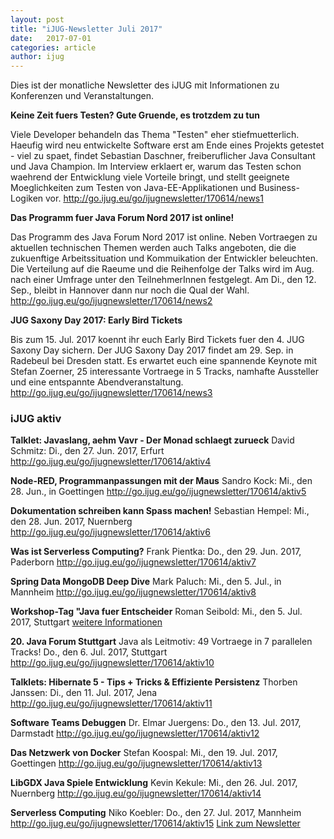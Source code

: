 ```yaml
---
layout: post
title: "iJUG-Newsletter Juli 2017"
date:   2017-07-01
categories: article
author: ijug
---
```

Dies ist der monatliche Newsletter des iJUG mit Informationen zu Konferenzen und Veranstaltungen.

**Keine Zeit fuers Testen? Gute Gruende, es trotzdem zu tun**

Viele Developer behandeln das Thema "Testen" eher stiefmuetterlich.
Haeufig wird neu entwickelte Software erst am Ende eines Projekts
getestet - viel zu spaet, findet Sebastian Daschner, freiberuflicher
Java Consultant und Java Champion. Im Interview erklaert er, warum das
Testen schon waehrend der Entwicklung viele Vorteile bringt, und stellt
geeignete Moeglichkeiten zum Testen von Java-EE-Applikationen und
Business-Logiken vor. http://go.ijug.eu/go/ijugnewsletter/170614/news1

**Das Programm fuer Java Forum Nord 2017 ist online!**

Das Programm des Java Forum Nord 2017 ist online. Neben Vortraegen zu
aktuellen technischen Themen werden auch Talks angeboten, die die
zukuenftige Arbeitssituation und Kommuikation der Entwickler beleuchten.
Die Verteilung auf die Raeume und die Reihenfolge der Talks wird im
Aug. nach einer Umfrage unter den TeilnehmerInnen festgelegt. Am
Di., den 12. Sep., bleibt in Hannover dann nur noch die Qual
der Wahl. http://go.ijug.eu/go/ijugnewsletter/170614/news2

**JUG Saxony Day 2017: Early Bird Tickets**

Bis zum 15. Jul. 2017 koennt ihr euch Early Bird Tickets fuer den 4. JUG
Saxony Day sichern. Der JUG Saxony Day 2017 findet am 29. Sep. in
Radebeul bei Dresden statt. Es erwartet euch eine spannende Keynote mit
Stefan Zoerner, 25 interessante Vortraege in 5 Tracks, namhafte
Aussteller und eine entspannte Abendveranstaltung. http://go.ijug.eu/go/ijugnewsletter/170614/news3

### iJUG aktiv

**Talklet: Javaslang, aehm Vavr - Der Monad schlaegt zurueck**
David Schmitz: Di., den 27. Jun. 2017, Erfurt http://go.ijug.eu/go/ijugnewsletter/170614/aktiv4

**Node-RED, Programmanpassungen mit der Maus**
Sandro Kock: Mi., den 28. Jun., in Goettingen http://go.ijug.eu/go/ijugnewsletter/170614/aktiv5

**Dokumentation schreiben kann Spass machen!**
Sebastian Hempel: Mi., den 28. Jun. 2017, Nuernberg http://go.ijug.eu/go/ijugnewsletter/170614/aktiv6

**Was ist Serverless Computing?**
Frank Pientka: Do., den 29. Jun. 2017, Paderborn http://go.ijug.eu/go/ijugnewsletter/170614/aktiv7

**Spring Data MongoDB Deep Dive**
Mark Paluch: Mi., den 5. Jul., in Mannheim http://go.ijug.eu/go/ijugnewsletter/170614/aktiv8

**Workshop-Tag "Java fuer Entscheider**
Roman Seibold: Mi., den 5. Jul. 2017, Stuttgart
[weitere Informationen](http://go.ijug.eu/go/ijugnewsletter/170614/aktiv9)

**20. Java Forum Stuttgart**
Java als Leitmotiv: 49 Vortraege in 7 parallelen Tracks!
Do., den 6. Jul. 2017, Stuttgart http://go.ijug.eu/go/ijugnewsletter/170614/aktiv10

**Talklets: Hibernate 5 - Tips + Tricks & Effiziente Persistenz**
Thorben Janssen: Di., den 11. Jul. 2017, Jena http://go.ijug.eu/go/ijugnewsletter/170614/aktiv11

**Software Teams Debuggen**
Dr. Elmar Juergens: Do., den 13. Jul. 2017, Darmstadt http://go.ijug.eu/go/ijugnewsletter/170614/aktiv12

**Das Netzwerk von Docker**
Stefan Koospal: Mi., den 19. Jul. 2017, Goettingen http://go.ijug.eu/go/ijugnewsletter/170614/aktiv13

**LibGDX Java Spiele Entwicklung**
Kevin Kekule: Mi., den 26. Jul. 2017, Nuernberg http://go.ijug.eu/go/ijugnewsletter/170614/aktiv14

**Serverless Computing**
Niko Koebler: Do., den 27. Jul. 2017, Mannheim http://go.ijug.eu/go/ijugnewsletter/170614/aktiv15
[Link zum Newsletter](http://www.ijug.eu/fileadmin/Daten/Newsletter/iJUG/2017/2017-06-iJUG-der-Newsletter.html)
